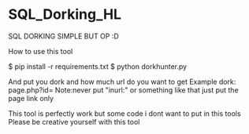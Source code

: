 # SQL_Dorking_HL
SQL DORKING SIMPLE BUT OP :D

How to use this tool 

$ pip install -r requirements.txt
$ python dorkhunter.py

And put you dork and how much url do you want to get
Example dork: page.php?id=
Note:never put "inurl:" or something like that
     just put the page link only

This tool is perfectly work but some code i dont want to put in this tools
Please be creative yourself with this tool
